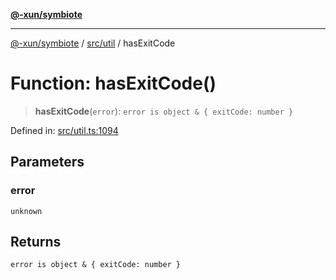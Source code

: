 [**@-xun/symbiote**](../../../README.md)

***

[@-xun/symbiote](../../../README.md) / [src/util](../README.md) / hasExitCode

# Function: hasExitCode()

> **hasExitCode**(`error`): `error is object & { exitCode: number }`

Defined in: [src/util.ts:1094](https://github.com/Xunnamius/symbiote/blob/0240ff85261f41befe2983f7e894edff74495bad/src/util.ts#L1094)

## Parameters

### error

`unknown`

## Returns

`error is object & { exitCode: number }`
